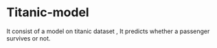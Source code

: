 # Titanic-model
It consist of a model on titanic dataset , It predicts whether a passenger survives or not.

